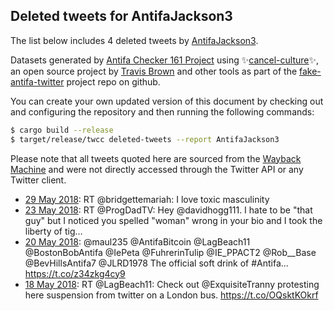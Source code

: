 ## Deleted tweets for AntifaJackson3

The list below includes 4 deleted tweets by
[AntifaJackson3](https://twitter.com/AntifaJackson3).



Datasets generated by [Antifa Checker 161 Project](https://twitter.com/antifacheck161) using ✨[cancel-culture](https://github.com/travisbrown/cancel-culture)✨, an open source project by 
[Travis Brown](https://twitter.com/travisbrown) and other tools as part of the 
[fake-antifa-twitter](https://github.com/antifacheck161/fake-antifa-twitter) project repo on github.

You can create your own updated version of this document by checking out and configuring the
repository and then running the following commands:

```bash
$ cargo build --release
$ target/release/twcc deleted-tweets --report AntifaJackson3
```

Please note that all tweets quoted here are sourced from the
[Wayback Machine](https://web.archive.org) and were not directly accessed through the Twitter API or
any Twitter client.

* [29 May 2018](https://web.archive.org/web/20180529172352/https://twitter.com/AntifaJackson3/status/1001514474673553409): RT @bridgettemariah: I love toxic masculinity <!--1001514474673553409-->
* [23 May 2018](https://web.archive.org/web/20180523200926/https://twitter.com/AntifaJackson3/status/999381813691727873): RT @ProgDadTV: Hey @davidhogg111. I hate to be "that guy" but I noticed you spelled "woman" wrong in your bio and I took the liberty of tig… <!--999381813691727873-->
* [20 May 2018](https://web.archive.org/web/20180520021353/https://twitter.com/AntifaJackson3/status/998023979112648704): @maul235 @AntifaBitcoin @LagBeach11 @BostonBobAntifa @IePeta @FuhrerinTulip @IE_PPACT2 @Rob__Base @BevHillsAntifa7 @JLRD1978 The official soft drink of #Antifa... https://t.co/z34zkg4cy9 <!--998023979112648704-->
* [18 May 2018](https://web.archive.org/web/20180518032330/https://twitter.com/AntifaJackson3/status/997316722955730944): RT @LagBeach11: Check out @ExquisiteTranny protesting here suspension from twitter on a London bus. https://t.co/OQsktKOkrf <!--997316722955730944-->

